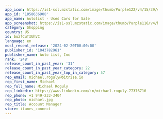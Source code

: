 ```yaml
---
app_icon: https://is1-ssl.mzstatic.com/image/thumb/Purple122/v4/15/39/cf/1539cf8a-2b21-e853-c672-4dce9751ebba/AppIcon-1x_U007epad-0-0-85-220-0.jpeg/1024x1024bb.png
app_id: '1058636900'
app_name: Autolist - Used Cars for Sale
app_screenshot: https://is1-ssl.mzstatic.com/image/thumb/Purple116/v4/bb/a5/76/bba57658-0732-44f4-ea08-24d9d438c0f5/df780f10-ed78-4d9d-9b98-8eaa7f24cdc7_6.5_-_1.jpg/1242x2688bb.png
category: Shopping
country: US
id: buzfCuTIUhVC
language: en
most_recent_release: '2024-02-20T00:00:00'
publisher_id: '1043782961'
publisher_name: Auto List, Inc
rank: '248'
release_count_in_past_year: '31'
release_count_in_past_year_category: 22
release_count_in_past_year_top_in_category: 57
rep_email: michael.roguly@bitrise.io
rep_first_name: Michael
rep_full_name: Michael Roguly
rep_linkedin: https://www.linkedin.com/in/michael-roguly-77376710
rep_phone: +1 949-233-3404
rep_photo: michael.jpg
rep_title: Account Manager
store: itunes_connect
---
```

